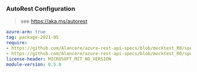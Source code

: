 ### AutoRest Configuration

> see https://aka.ms/autorest

``` yaml
azure-arm: true
tag: package-2021-05
require:
- https://github.com/Alancere/azure-rest-api-specs/blob/mocktest_R0/specification/network/resource-manager/readme.md
- https://github.com/Alancere/azure-rest-api-specs/blob/mocktest_R0/specification/network/resource-manager/readme.go.md
license-header: MICROSOFT_MIT_NO_VERSION
module-version: 0.5.0
```